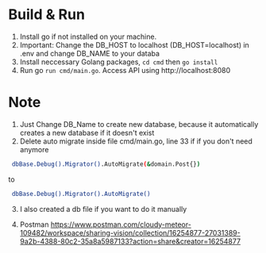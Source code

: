 # Build & Run
1. Install go if not installed on your machine.
3. Important: Change the DB_HOST to localhost (DB_HOST=localhost) in .env and change DB_NAME to your databa
4. Install neccessary Golang packages, `cd cmd` then `go install`
4. Run go `run cmd/main.go`.
Access API using http://localhost:8080

# Note
1. Just Change DB_Name to create new database, because it automatically creates a new database if it doesn't exist
2. Delete auto migrate inside file cmd/main.go, line 33 if if you don't need anymore
```sh
 dbBase.Debug().Migrator().AutoMigrate(&domain.Post{})
```
to
```sh
 dbBase.Debug().Migrator().AutoMigrate()
```
3. I also created a db file if you want to do it manually

4. Postman
   <https://www.postman.com/cloudy-meteor-109482/workspace/sharing-vision/collection/16254877-27031389-9a2b-4388-80c2-35a8a5987133?action=share&creator=16254877>
